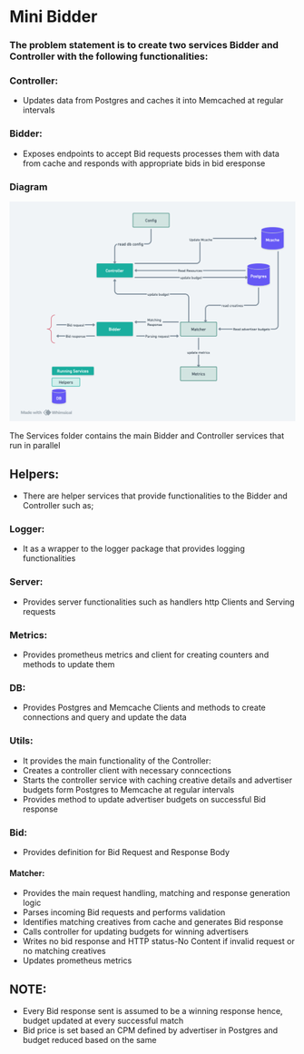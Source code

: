 # Mini Bidder
### The problem statement is to create two services Bidder and Controller with the following functionalities:

### Controller: 
- Updates data from Postgres and caches it into Memcached at regular intervals
### Bidder: 
- Exposes endpoints to accept Bid requests processes them with data from cache and responds with appropriate bids in bid eresponse

### Diagram
![Mini Bidder Block Diagrma](/images/Mini%20Bidder.png)

The Services folder contains the main Bidder and Controller services that run in parallel

## Helpers:
- There are helper services that provide functionalities to the Bidder and Controller such as;
###  Logger:
- It as a wrapper to the logger package that provides logging functionalities
###  Server:
- Provides server functionalities such as handlers http Clients and Serving requests
###  Metrics:
- Provides prometheus metrics and client for creating counters and methods to update them
###  DB:
- Provides Postgres and Memcache Clients and methods to create connections and query and update the data
###  Utils:
- It provides the main functionality of the Controller:
 - Creates a controller client with necessary conncections
 - Starts the controller service with caching creative details and advertiser budgets form Postgres to Memcache at regular intervals
 - Provides method to update advertiser budgets on successful Bid response
###  Bid:
- Provides definition for Bid Request and Response Body
####    Matcher: 
 - Provides the main request handling, matching and response generation logic
 - Parses incoming Bid requests and performs validation
 - Identifies matching creatives from cache and generates Bid response
 - Calls controller for updating budgets for winning advertisers
 - Writes no bid response and HTTP status-No Content if invalid request or no matching creatives
 - Updates prometheus metrics

## NOTE:
- Every Bid response sent is assumed to be a winning response hence, budget updated at every successful match
- Bid price is set based an CPM defined by advertiser in Postgres and budget reduced based on the same

